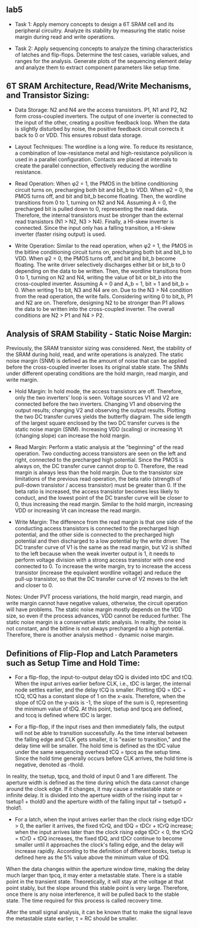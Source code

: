 ## lab5
- Task 1: Apply memory concepts to design a 6T SRAM cell and its peripheral circuitry. Analyze its stability by measuring the static noise margin during read and write operations.  

- Task 2: Apply sequencing concepts to analyze the timing characteristics of latches and flip-flops.  Determine the test cases, variable values, and ranges for the analysis.  Generate plots of the sequencing element delay and analyze them to extract component parameters like setup time. 

## 6T SRAM Architecture, Read/Write Mechanisms, and Transistor Sizing:

- Data Storage: N2 and N4 are the access transistors. P1, N1 and P2, N2 form cross-coupled inverters. The output of one inverter is connected to the input of the other, creating a positive feedback loop. When the data is slightly disturbed by noise, the positive feedback circuit corrects it back to 0 or VDD. This ensures robust data storage.

- Layout Techniques: The wordline is a long wire. To reduce its resistance, a combination of low-resistance metal and high-resistance polysilicon is used in a parallel configuration. Contacts are placed at intervals to create the parallel connection, effectively reducing the wordline resistance.

- Read Operation: When φ2 = 1, the PMOS in the bitline conditioning circuit turns on, precharging both bit and bit_b to VDD.  When φ2 = 0, the PMOS turns off, and bit and bit_b become floating. Then, the wordline transitions from 0 to 1, turning on N2 and N4. Assuming A = 0, the precharged bit is pulled down to 0, representing the read data. Therefore, the internal transistors must be stronger than the external read transistors (N1 > N2, N3 > N4). Finally, a HI-skew inverter is connected. Since the input only has a falling transition, a HI-skew inverter (faster rising output) is used.

- Write Operation: Similar to the read operation, when φ2 = 1, the PMOS in the bitline conditioning circuit turns on, precharging both bit and bit_b to VDD. When φ2 = 0, the PMOS turns off, and bit and bit_b become floating. The write driver selectively discharges either bit or bit_b to 0 depending on the data to be written. Then, the wordline transitions from 0 to 1, turning on N2 and N4, writing the value of bit or bit_b into the cross-coupled inverter. Assuming A = 0 and A_b = 1, bit = 1 and bit_b = 0. When writing 1 to bit, N3 and N4 are on. Due to the N3 > N4 condition from the read operation, the write fails. Considering writing 0 to bit_b, P1 and N2 are on. Therefore, designing N2 to be stronger than P1 allows the data to be written into the cross-coupled inverter. The overall conditions are N2 > P1 and N4 > P2.

## Analysis of SRAM Stability - Static Noise Margin:

Previously, the SRAM transistor sizing was considered. Next, the stability of the SRAM during hold, read, and write operations is analyzed. The static noise margin (SNM) is defined as the amount of noise that can be applied before the cross-coupled inverter loses its original stable state. The SNMs under different operating conditions are the hold margin, read margin, and write margin.

- Hold Margin: In hold mode, the access transistors are off. Therefore, only the two inverters' loop is seen. Voltage sources V1 and V2 are connected before the two inverters. Changing V1 and observing the output results; changing V2 and observing the output results. Plotting the two DC transfer curves yields the butterfly diagram. The side length of the largest square enclosed by the two DC transfer curves is the static noise margin (SNM). Increasing VDD (scaling) or increasing Vt (changing slope) can increase the hold margin.

- Read Margin: Perform a static analysis at the "beginning" of the read operation. Two conducting access transistors are seen on the left and right, connected to the precharged high potential. Since the PMOS is always on, the DC transfer curve cannot drop to 0. Therefore, the read margin is always less than the hold margin. Due to the transistor size limitations of the previous read operation, the beta ratio (strength of pull-down transistor / access transistor) must be greater than 0. If the beta ratio is increased, the access transistor becomes less likely to conduct, and the lowest point of the DC transfer curve will be closer to 0, thus increasing the read margin. Similar to the hold margin, increasing VDD or increasing Vt can increase the read margin.

- Write Margin: The difference from the read margin is that one side of the conducting access transistors is connected to the precharged high potential, and the other side is connected to the precharged high potential and then discharged to a low potential by the write driver. The DC transfer curve of V1 is the same as the read margin, but V2 is shifted to the left because when the weak inverter output is 1, it needs to perform voltage division with a strong access transistor with one end connected to 0. To increase the write margin, try to increase the access transistor (increase the equivalent wordline voltage) and reduce the pull-up transistor, so that the DC transfer curve of V2 moves to the left and closer to 0.

Notes: Under PVT process variations, the hold margin, read margin, and write margin cannot have negative values, otherwise, the circuit operation will have problems. The static noise margin mostly depends on the VDD size, so even if the process advances, VDD cannot be reduced further. The static noise margin is a conservative static analysis. In reality, the noise is not constant, and the bitline is not always precharged to a high potential. Therefore, there is another analysis method - dynamic noise margin.

## Definitions of Flip-Flop and Latch Parameters such as Setup Time and Hold Time:

- For a flip-flop, the input-to-output delay tDQ is divided into tDC and tCQ. When the input arrives earlier before CLK, i.e., tDC is larger, the internal node settles earlier, and the delay tCQ is smaller. Plotting tDQ = tDC + tCQ, tCQ has a constant slope of 1 on the x-axis. Therefore, when the slope of tCQ on the y-axis is -1, the slope of the sum is 0, representing the minimum value of tDQ. At this point, tsetup and tpcq are defined, and tccq is defined where tDC is larger.

- For a flip-flop, if the input rises and then immediately falls, the output will not be able to transition successfully. As the time interval between the falling edge and CLK gets smaller, it is "easier to transition," and the delay time will be smaller. The hold time is defined as the tDC value under the same sequencing overhead tCQ = tpcq as the setup time. Since the hold time generally occurs before CLK arrives, the hold time is negative, denoted as -thold.

In reality, the tsetup, tpcq, and thold of input 0 and 1 are different. The aperture width is defined as the time during which the data cannot change around the clock edge. If it changes, it may cause a metastable state or infinite delay. It is divided into the aperture width of the rising input tar = tsetup1 + thold0 and the aperture width of the falling input taf = tsetup0 + thold1.

- For a latch, when the input arrives earlier than the clock rising edge tDCr > 0, the earlier it arrives, the fixed tCrQ, and tDQ = tDCr + tCrQ increase; when the input arrives later than the clock rising edge tDCr < 0, the tCrQ = tCrD + tDQ increases, the fixed tDQ, and tDCr continue to become smaller until it approaches the clock's falling edge, and the delay will increase rapidly. According to the definition of different books, tsetup is defined here as the 5% value above the minimum value of tDQ.

When the data changes within the aperture window time, making the delay much larger than tpcq, it may enter a metastable state. There is a stable point in the transient state. Theoretically, it will stay at the voltage at that point stably, but the slope around this stable point is very large. Therefore, once there is any noise interference, it will be pulled back to the stable state. The time required for this process is called recovery time.

After the small signal analysis, it can be known that to make the signal leave the metastable state earlier, τ = RC should be smaller.